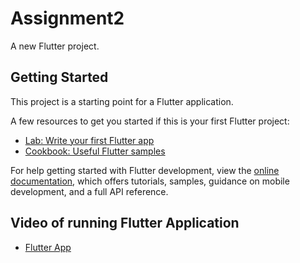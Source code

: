 # Assignment2

A new Flutter project.

## Getting Started
 
This project is a starting point for a Flutter application.

A few resources to get you started if this is your first Flutter project:

- [Lab: Write your first Flutter app](https://docs.flutter.dev/get-started/codelab)
- [Cookbook: Useful Flutter samples](https://docs.flutter.dev/cookbook)

For help getting started with Flutter development, view the
[online documentation](https://docs.flutter.dev/), which offers tutorials,
samples, guidance on mobile development, and a full API reference.


## Video of running Flutter Application
- [Flutter App](https://drive.google.com/file/d/1G0N86THz26fspGoewWDVx4VdTjYpBnE3/view?usp=sharing)
